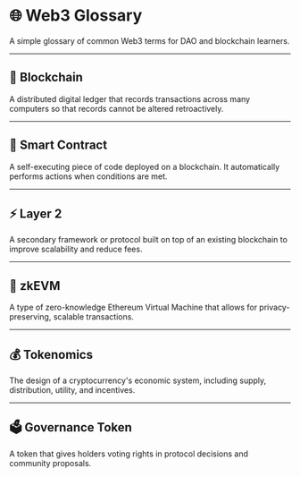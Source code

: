 # 🌐 Web3 Glossary

A simple glossary of common Web3 terms for DAO and blockchain learners.

---

## 🔗 Blockchain
A distributed digital ledger that records transactions across many computers so that records cannot be altered retroactively.

---

## 🧠 Smart Contract
A self-executing piece of code deployed on a blockchain. It automatically performs actions when conditions are met.

---

## ⚡ Layer 2
A secondary framework or protocol built on top of an existing blockchain to improve scalability and reduce fees.

---

## 🔐 zkEVM
A type of zero-knowledge Ethereum Virtual Machine that allows for privacy-preserving, scalable transactions.

---

## 💰 Tokenomics
The design of a cryptocurrency's economic system, including supply, distribution, utility, and incentives.

---

## 🗳️ Governance Token
A token that gives holders voting rights in protocol decisions and community proposals.

